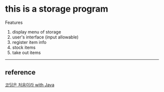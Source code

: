 # this is a storage program 

Features 
1) display menu of storage
2) user's interface (input allowable)
3) register item info
4) stock items
5) take out items

---
## reference

[코딩은 처음이라 with Java](https://www.aladin.co.kr/shop/wproduct.aspx?ItemId=292634548)
